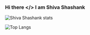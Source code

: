 ### Hi there </> I am Shiva Shashank

![Shiva Shashank stats](https://github-readme-stats.vercel.app/api?username=shashankpie&theme=tokyonight&show_icons=true&count_private=true)

![Top Langs](https://github-readme-stats.vercel.app/api/top-langs/?username=shashankpie&layout=compact&theme=tokyonigth)
